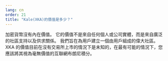 ```yaml
---
lang: cn
order: 21
title: "Kale(XKA)的價值是多少？"
---
```

加密貨幣沒有內在價值。 它的價值不是來自任何個人或公司實體，而是來自廣泛的社區支持以及供求關係。 我們旨在為用戶建立一個由用戶組成的偉大社區。 XKA 的價值目前在沒有交易所上市的情況下是未知的，在最有可能的情況下，您應該將其視為毫無價值的互聯網布朗尼積分。
